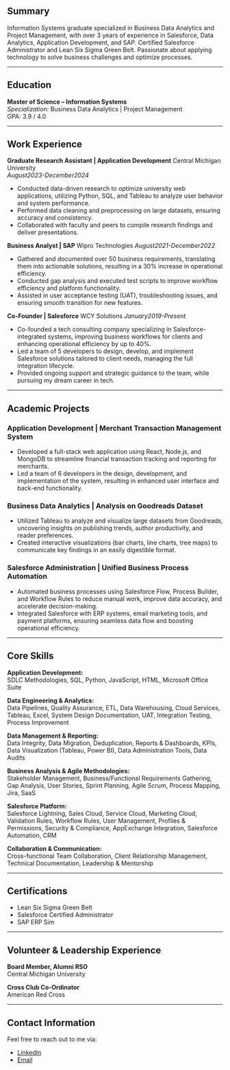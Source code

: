 ## Summary
Information Systems graduate specialized in Business Data Analytics and Project Management, with over 3 years of experience in Salesforce, Data Analytics, Application Development, and SAP. Certified Salesforce Administrator and Lean Six Sigma Green Belt. Passionate about applying technology to solve business challenges and optimize processes.

---

## Education
**Master of Science – Information Systems**  
*Specialization:* Business Data Analytics | Project Management  
GPA: 3.9 / 4.0  

---

## Work Experience

**Graduate Research Assistant | Application Development** 
Central Michigan University  
*August2023-December2024*  
- Conducted data-driven research to optimize university web applications, utilizing Python, SQL, and Tableau to analyze user behavior and system performance.
- Performed data cleaning and preprocessing on large datasets, ensuring accuracy and consistency.
- Collaborated with faculty and peers to compile research findings and deliver presentations.

**Business Analyst | SAP**
Wipro Technologies 
*August2021-December2022*  
- Gathered and documented over 50 business requirements, translating them into actionable solutions, resulting in a 30% increase in operational efficiency.
- Conducted gap analysis and executed test scripts to improve workflow efficiency and platform functionality.
- Assisted in user acceptance testing (UAT), troubleshooting issues, and ensuring smooth transition for new features.

**Co-Founder | Salesforce**
WCY Solutions
*January2019-Present*  
- Co-founded a tech consulting company specializing in Salesforce-integrated systems, improving business workflows for clients and enhancing operational efficiency by up to 40%.
- Led a team of 5 developers to design, develop, and implement Salesforce solutions tailored to client needs, managing the full integration lifecycle.
- Provided ongoing support and strategic guidance to the team, while pursuing my dream career in tech.

---

## Academic Projects

### Application Development | Merchant Transaction Management System
- Developed a full-stack web application using React, Node.js, and MongoDB to streamline financial transaction tracking and reporting for merchants.
- Led a team of 6 developers in the design, development, and implementation of the system, resulting in enhanced user interface and back-end functionality.

### Business Data Analytics | Analysis on Goodreads Dataset
- Utilized Tableau to analyze and visualize large datasets from Goodreads, uncovering insights on publishing trends, author productivity, and reader preferences.
- Created interactive visualizations (bar charts, line charts, tree maps) to communicate key findings in an easily digestible format.

### Salesforce Administration | Unified Business Process Automation
- Automated business processes using Salesforce Flow, Process Builder, and Workflow Rules to reduce manual work, improve data accuracy, and accelerate decision-making.
- Integrated Salesforce with ERP systems, email marketing tools, and payment platforms, ensuring seamless data flow and boosting operational efficiency.

---
## Core Skills

**Application Development:**  
SDLC Methodologies, SQL, Python, JavaScript, HTML, Microsoft Office Suite

**Data Engineering & Analytics:**  
Data Pipelines, Quality Assurance, ETL, Data Warehousing, Cloud Services, Tableau, Excel, System Design Documentation, UAT, Integration Testing, Process Improvement

**Data Management & Reporting:**  
Data Integrity, Data Migration, Deduplication, Reports & Dashboards, KPIs, Data Visualization (Tableau, Power BI), Data Administration Tools, Data Audits

**Business Analysis & Agile Methodologies:**  
Stakeholder Management, Business/Functional Requirements Gathering, Gap Analysis, User Stories, Sprint Planning, Agile Scrum, Process Mapping, Jira, SaaS

**Salesforce Platform:**  
Salesforce Lightning, Sales Cloud, Service Cloud, Marketing Cloud, Validation Rules, Workflow Rules, User Management, Profiles & Permissions, Security & Compliance, AppExchange Integration, Salesforce Automation, CRM
  
**Collaboration & Communication:**  
Cross-functional Team Collaboration, Client Relationship Management, Technical Documentation, Leadership & Mentorship

---

## Certifications
- Lean Six Sigma Green Belt
- Salesforce Certified Administrator
- SAP ERP Sim

---

## Volunteer & Leadership Experience

**Board Member, Alumni RSO**  
Central Michigan University  

**Cross Club Co-Ordinator**  
American Red Cross  

---

## Contact Information
Feel free to reach out to me via:  
- [LinkedIn](https://www.linkedin.com/in/anjaligujjar/)  
- [Email](mailto:anjali.gujjarag13@gmail.com)

